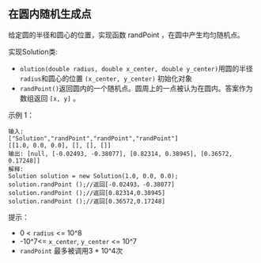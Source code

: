 ## 在圆内随机生成点

给定圆的半径和圆心的位置，实现函数 randPoint ，在圆中产生均匀随机点。

实现Solution类:

* `olution(double radius, double x_center, double y_center)`用圆的半径`radius`和圆心的位置 `(x_center, y_center)` 初始化对象
* `randPoint()`返回圆内的一个随机点。圆周上的一点被认为在圆内。答案作为数组返回 `[x, y]` 。


示例 1：

```
输入:
["Solution","randPoint","randPoint","randPoint"]
[[1.0, 0.0, 0.0], [], [], []]
输出: [null, [-0.02493, -0.38077], [0.82314, 0.38945], [0.36572, 0.17248]]
解释:
Solution solution = new Solution(1.0, 0.0, 0.0);
solution.randPoint ();//返回[-0.02493，-0.38077]
solution.randPoint ();//返回[0.82314,0.38945]
solution.randPoint ();//返回[0.36572,0.17248]
```

提示：

* 0 < `radius` <= 10^8
* -10^7<= `x_center`, `y_center` <= 10^7
* `randPoint` 最多被调用3 * 10^4次